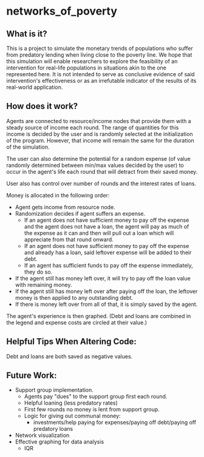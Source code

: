 # networks_of_poverty
## **What is it?**

This is a project to simulate the monetary trends of populations who suffer from predatory lending when living close to the poverty line. We hope that this simulation will enable researchers to explore the feasibility of an intervention for real-life populations in situations akin to the one represented here. It is not intended to serve as conclusive evidence of said intervention's effectiveness or as an irrefutable indicator of the results of its real-world application.

## **How does it work?**

Agents are connected to resource/income nodes that provide them with a steady source of income each round. The range of quantities for this income is decided by the user and is randomly selected at the initialization of the program. However, that income will remain the same for the duration of the simulation.

The user can also determine the potential for a random expense (of value randomly determined between min/max values decided by the user) to occur in the agent's life each round that will detract from their saved money. 

User also has control over number of rounds and the interest rates of loans.

Money is allocated in the following order:
- Agent gets income from resource node.
- Randomization decides if agent suffers an expense.
    - If an agent does not have sufficient money to pay off the expense and the agent does not have a loan, the agent will pay as much of the expense as it can and then will pull out a loan which will appreciate from that round onward.
    - If an agent does not have sufficient money to pay off the expense and already has a loan, said leftover expense will be added to their debt.
    - If an agent has sufficient funds to pay off the expense immediately, they do so.
- If the agent still has money left over, it will try to pay off the loan value with remaining money.
- If the agent still has money left over after paying off the loan, the leftover money is then applied to any outstanding debt.
- If there is money left over from all of that, it is simply saved by the agent.

The agent's experience is then graphed. (Debt and loans are combined in the legend and expense costs are circled at their value.)

## **Helpful Tips When Altering Code:**

Debt and loans are both saved as negative values.

## **Future Work:**

- Support group implementation.
    - Agents pay "dues" to the support group first each round.
    - Helpful loaning (less predatory rates)
    - First few rounds no money is lent from support group.
    - Logic for giving out communal money:
        - investments/help paying for expenses/paying off debt/paying off predatory loans
- Network visualization
- Effective graphing for data analysis
    - IQR